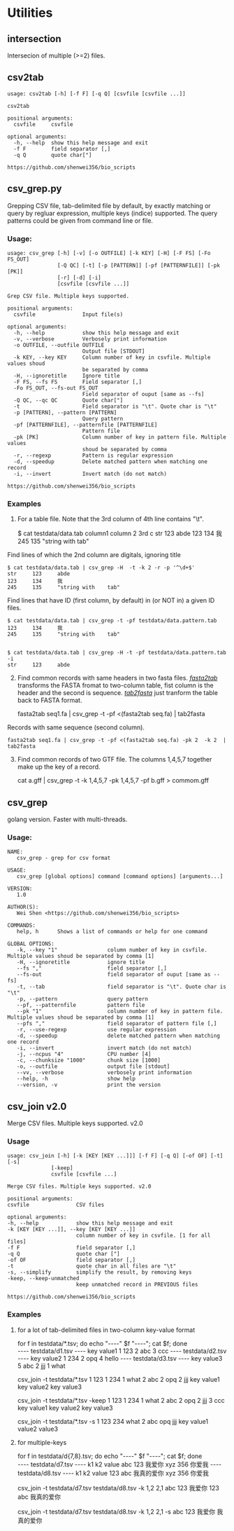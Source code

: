 # Utilities

## intersection

Intersecion of multiple (>=2) files.

## csv2tab

    usage: csv2tab [-h] [-f F] [-q Q] [csvfile [csvfile ...]]

    csv2tab

    positional arguments:
      csvfile     csvfile

    optional arguments:
      -h, --help  show this help message and exit
      -f F        field separator [,]
      -q Q        quote char["]

    https://github.com/shenwei356/bio_scripts


## csv_grep.py

Grepping CSV file, tab-delimited file by default, by exactly matching or query by
regluar expression, multiple keys (indice) supported. The query patterns could be given from command line or file.

### Usage:

    usage: csv_grep [-h] [-v] [-o OUTFILE] [-k KEY] [-H] [-F FS] [-Fo FS_OUT]
                    [-Q QC] [-t] [-p [PATTERN]] [-pf [PATTERNFILE]] [-pk [PK]]
                    [-r] [-d] [-i]
                    [csvfile [csvfile ...]]

    Grep CSV file. Multiple keys supported.

    positional arguments:
      csvfile               Input file(s)

    optional arguments:
      -h, --help            show this help message and exit
      -v, --verbose         Verbosely print information
      -o OUTFILE, --outfile OUTFILE
                            Output file [STDOUT]
      -k KEY, --key KEY     Column number of key in csvfile. Multiple values shoud
                            be separated by comma
      -H, --ignoretitle     Ignore title
      -F FS, --fs FS        Field separator [,]
      -Fo FS_OUT, --fs-out FS_OUT
                            Field separator of ouput [same as --fs]
      -Q QC, --qc QC        Quote char["]
      -t                    Field separator is "\t". Quote char is "\t"
      -p [PATTERN], --pattern [PATTERN]
                            Query pattern
      -pf [PATTERNFILE], --patternfile [PATTERNFILE]
                            Pattern file
      -pk [PK]              Column number of key in pattern file. Multiple values
                            shoud be separated by comma
      -r, --regexp          Pattern is regular expression
      -d, --speedup         Delete matched pattern when matching one record
      -i, --invert          Invert match (do not match)

    https://github.com/shenwei356/bio_scripts


### Examples

1) For a table file. Note that the 3rd column of 4th line contains "\t".

	$ cat testdata/data.tab
	column1 column 2        3rd c
	str     123     abde
	123     134     我
	245     135     "string with    tab"

Find lines of which the 2nd column are digitals, ignoring title

	$ cat testdata/data.tab | csv_grep -H  -t -k 2 -r -p '^\d+$'
	str     123     abde
	123     134     我
	245     135     "string with    tab"


Find lines that have ID (first column, by default) in (or NOT in) a given ID files.

	$ cat testdata/data.tab | csv_grep -t -pf testdata/data.pattern.tab
    123     134     我
    245     135     "string with    tab"


	$ cat testdata/data.tab | csv_grep -H -t -pf testdata/data.pattern.tab -i
    str     123     abde


2) Find common records with same headers in two fasta files.
[*fasta2tab*](https://github.com/shenwei356/bio_scripts/blob/master/sequence/fasta2tab)
 transforms the FASTA fromat to two-column table, fist column is the header and the second is sequence.
[*tab2fasta*](https://github.com/shenwei356/bio_scripts/blob/master/sequence/tab2fasta) just tranform the
table back to FASTA format.

	fasta2tab seq1.fa | csv_grep -t -pf <(fasta2tab seq.fa) | tab2fasta

Records with same sequence (second column).

	fasta2tab seq1.fa | csv_grep -t -pf <(fasta2tab seq.fa) -pk 2  -k 2  | tab2fasta

3) Find common records of two GTF file.
The columns 1,4,5,7 together make up the key of a record.

    cat a.gff | csv_grep -t -k 1,4,5,7 -pk 1,4,5,7 -pf b.gff > commom.gff

## csv_grep

golang version. Faster with multi-threads.

### Usage:

    NAME:
       csv_grep - grep for csv format

    USAGE:
       csv_grep [global options] command [command options] [arguments...]

    VERSION:
       1.0

    AUTHOR(S):
       Wei Shen <https://github.com/shenwei356/bio_scripts>

    COMMANDS:
       help, h      Shows a list of commands or help for one command

    GLOBAL OPTIONS:
       -k, --key "1"                column number of key in csvfile. Multiple values shoud be separated by comma [1]
       -H, --ignoretitle            ignore title
       --fs ","                     field separator [,]
       --fs-out                     field separator of ouput [same as --fs]
       -t, --tab                    field separator is "\t". Quote char is "\t"
       -p, --pattern                query pattern
       --pf, --patternfile          pattern file
       --pk "1"                     column number of key in pattern file. Multiple values shoud be separated by comma [1]
       --pfs ","                    field separator of pattern file [,]
       -r, --use-regexp             use regular expression
       -d, --speedup                delete matched pattern when matching one record
       -i, --invert                 invert match (do not match)
       -j, --ncpus "4"              CPU number [4]
       -c, --chunksize "1000"       chunk size [1000]
       -o, --outfile                output file [stdout]
       --vv, --verbose              verbosely print information
       --help, -h                   show help
       --version, -v                print the version


## csv_join v2.0

Merge CSV files. Multiple keys supported. v2.0

### Usage

    usage: csv_join [-h] [-k [KEY [KEY ...]]] [-f F] [-q Q] [-of OF] [-t] [-s]
                  [-keep]
                  csvfile [csvfile ...]

    Merge CSV files. Multiple keys supported. v2.0

    positional arguments:
    csvfile               CSV files

    optional arguments:
    -h, --help            show this help message and exit
    -k [KEY [KEY ...]], --key [KEY [KEY ...]]
                          column number of key in csvfile. [1 for all files]
    -f F                  field separator [,]
    -q Q                  quote char ["]
    -of OF                field separator [,]
    -t                    quote char in all files are "\t"
    -s, --simplify        simplify the result, by removing keys
    -keep, --keep-unmatched
                          keep unmatched record in PREVIOUS files

    https://github.com/shenwei356/bio_scripts

### Examples

1) for a lot of tab-delimited files in two-column key-value format

    for f in testdata/*.tsv; do echo "----" $f "----"; cat $f; done  
    ---- testdata/d1.tsv ----
    key     value1
    1       123
    2       abc
    3       ccc
    ---- testdata/d2.tsv ----
    key     value2
    1       234
    2       opq
    4       hello
    ---- testdata/d3.tsv ----
    key     value3
    5       abc
    2       jjj
    1       what

    csv_join -t testdata/*.tsv
    1       123     1       234     1       what
    2       abc     2       opq     2       jjj
    key     value1  key     value2  key     value3

    csv_join -t testdata/*.tsv -keep
    1       123     1       234     1       what
    2       abc     2       opq     2       jjj
    3       ccc
    key     value1  key     value2  key     value3

    csv_join -t testdata/*.tsv -s
    1       123     234     what
    2       abc     opq     jjj
    key     value1  value2  value3

2) for multiple-keys

    for f in testdata/d{7,8}.tsv; do echo "----" $f "----"; cat $f; done  
    ---- testdata/d7.tsv ----
    k1      k2      value
    abc     123     我爱你
    xyz     356     你爱我
    ---- testdata/d8.tsv ----
    k1      k2      value
    123     abc     我真的爱你
    xyz     356     你爱我

    csv_join -t testdata/d7.tsv testdata/d8.tsv -k 1,2 2,1
    abc     123     我爱你  123     abc     我真的爱你

    csv_join -t testdata/d7.tsv testdata/d8.tsv -k 1,2 2,1  -s
    abc     123     我爱你  我真的爱你
